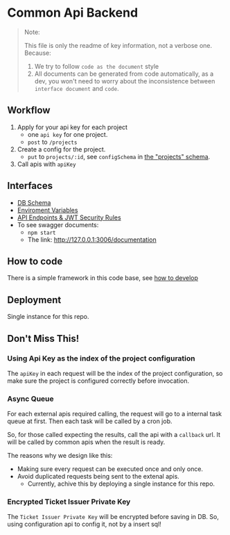 # Common Api Backend

> Note:
>
> This file is only the readme of key information, not a verbose one. Because:
>
> 1. We try to follow `code as the document` style
> 1. All documents can be generated from code automatically, as a dev, you won't need to worry about the inconsistence between `interface document` and `code`.

## Workflow

1. Apply for your api key for each project
   - one `api key` for one project.
   - `post` to `/projects`
1. Create a config for the project.
   - `put` to `projects/:id`, see `configSchema` in [the "projects" schema](./src/services/projectService.ts).
1. Call apis with `apiKey`

## Interfaces

- [DB Schema](./src/schemas/)
- [Enviroment Variables](./src/env.ts)
- [API Endpoints & JWT Security Rules](./src/controllers.ts)
- To see swagger documents:
  - `npm start`
  - The link: http://127.0.0.1:3006/documentation

## How to code

There is a simple framework in this code base, see [how to develop](./README-for-Dev.md)

## Deployment

Single instance for this repo.

## Don't Miss This!

### Using Api Key as the index of the project configuration

The `apiKey` in each request will be the index of the project configuration, so make sure the project is configured correctly before invocation.

### Async Queue

For each external apis required calling, the request will go to a internal task queue at first. Then each task will be called by a cron job.

So, for those called expecting the results, call the api with a `callback` url. It will be called by common apis when the result is ready.

The reasons why we design like this:

- Making sure every request can be executed once and only once.
- Avoid duplicated requests being sent to the extenal apis.
  - Currently, achive this by deploying a single instance for this repo.

### Encrypted Ticket Issuer Private Key

The `Ticket Issuer Private Key` will be encrypted before saving in DB. So, using configuration api to config it, not by a insert sql!

